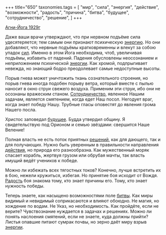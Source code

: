 +++
title="650"
taxonomies.tags = [
 "мир",
 "сила",
 "энергия",
 "действие",
 "возможности",
 "радость",
 "причина",
 "битва",
 "будущее",
 "сотрудничество",
 "решение",
]
+++

[Агни-Йога 1929г](/agni/1929)

Даже ваши врачи утверждают, что при нервном подъёме сила удесятеряется; тем самым они признают психическую [энергию](/tags/энергия). Но они добавляют, что нервные подъёмы кратковременны и влекут за собою упадок [сил](/tags/сила). Именно в этом Йога необходима, чтоб, увеличивая подъёмы, избавить от падений. Падения обусловлены неосознанием и неприложением психической [энергии](/tags/энергия). Как хромой, подпрыгивает невежда, но знающий бодро преодолевает самые недоступные высоты.   

Порыв гнева может уничтожить ткань сознательного строения, но порыв гнева иногда подобен порыву ветра, который вместе с пылью наносит в окно струи свежего воздуха. Применим эти струи, ибо они не осознаны вражеским станом. [Сотрудничество](/tags/сотрудничество), явленное Нашим задачам, является смятением, когда едет Наш посол. Негодует враг, когда знает победу Нашу. Трубные гласы оповестят до явления грома Нашего посла.   

Христос заповедал [будущее](/tags/будущее). Будда утвердил общину. Я свидетельствую под Орионом и семью звёздами: свершится Наше Веление!   

Полная власть не есть поток приятных [решений](/tags/решение), как для дающего, так и для получающих. Нужно быть уверенным в правильности направления [действия](/tags/действие), но природа его разнообразна. Как мужественный моряк спасает корабль, жертвуя грузом или обрубая мачты, так власть имущий ведёт учеников к победе.   

Можно ли избежать всех тягостных токов? Конечно, лучше встретить их в бою, нежели кружиться, избегая. Но принятие боя исходит от Вождя. [Радость](/tags/радость) боя знакома тому, кто знает причины его. Тому, кто знает нужность победы.   

Теперь знаете, как насыщено возможностями поле [битвы](/tags/битва). Как миры видимый и невидимый соприкасаются и влияют обоюдно. Не магия, но хождение по водам. Не Указ, но необходимость. Как пройдёте, если не верите? Чувствознание нуждается в задачах и решениях. Можно ли понять наслоения смятений, если не знаете, куда должны прийти? Листья опавшие питают сумрак почвы, но зерно даёт миру взрыв [энергии](/tags/энергия).